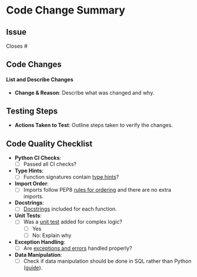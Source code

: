 # Code Change Summary

## Issue
Closes #  
<!--- Link the Issue this MR closes --->

## Code Changes
#### List and Describe Changes
- **Change & Reason**: Describe what was changed and why.

## Testing Steps
- **Actions Taken to Test**: Outline steps taken to verify the changes.

## Code Quality Checklist

- **Python CI Checks**: 
  - [ ] Passed all CI checks?
- **Type Hints**: 
  - [ ] Function signatures contain [type hints](https://about.gitlab.com/handbook/business-technology/data-team/platform/python-guide/#type-hints)?
- **Import Order**:
  - [ ] Imports follow PEP8 [rules for ordering](https://about.gitlab.com/handbook/business-technology/data-team/platform/python-guide/#import-order) and there are no extra imports.
- **Docstrings**:
  - [ ] [Docstrings](https://about.gitlab.com/handbook/business-technology/data-team/platform/python-guide/#docstrings) included for each function.
- **Unit Tests**:
  - [ ] Was a [unit test](https://about.gitlab.com/handbook/business-technology/data-team/platform/python-guide/#unit-testing) added for complex logic?
    - [ ] Yes
    - [ ] No: Explain why
- **Exception Handling**:
  - [ ] Are [exceptions and errors](https://about.gitlab.com/handbook/business-technology/data-team/platform/python-guide/#exception-handling) handled properly?
- **Data Manipulation**:
  - [ ] Check if data manipulation should be done in SQL rather than Python ([guide](https://about.gitlab.com/handbook/business-technology/data-team/platform/python-guide/#when-not-to-use-python)).
